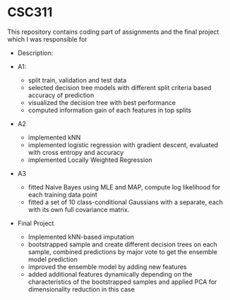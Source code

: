 # CSC311

This repository contains coding part of assignments and the final project which I was responsible for

- Description:
- A1:
  - split train, validation and test data
  - selected decision tree models with different split criteria based accuracy of prediction
  - visualized the decision tree with best performance
  - computed information gain of each features in top splits

- A2
  - implemented kNN
  - implemented logistic regression with gradient descent, evaluated with cross entropy and accuracy
  - implemented Locally Weighted Regression

- A3
  - fitted Naive Bayes using MLE and MAP, compute log likelihood for each training data point
  - fitted a set of 10 class-conditional Gaussians with a separate, each with its own full covariance matrix.


- Final Project
  - Implemented kNN-based imputation
  - bootstrapped sample and create different decision trees on each sample, combined predictions by major vote to get the ensemble model prediction
  - improved the ensemble model by adding new features
  - added additional features dynamically depending on the characteristics of the bootstrapped samples and applied PCA for dimensionality reduction in this case
